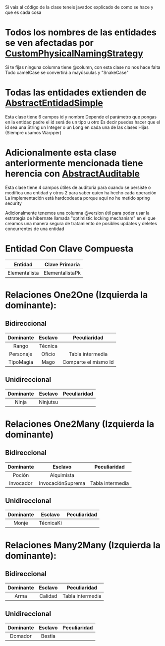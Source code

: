 Si vais al código de la clase teneis javadoc explicado de como se hace y que es cada cosa

# Todos los nombres de las entidades se ven afectadas por <a href="https://github.com/MaQuiNa1995/Ejemplo-Jpa/blob/master/src/main/java/maquina/hibernate/configuration/CustomPhysicalNamingStrategy.java">CustomPhysicalNamingStrategy</a>

Si te fijas ninguna columna tiene @column, con esta clase no nos hace falta
Todo camelCase se convertirá a mayúsculas y "SnakeCase"

# Todas las entidades extienden de <a href="https://github.com/MaQuiNa1995/Ejemplo-Jpa/blob/master/src/main/java/maquina/hibernate/dominio/AbstractEntidadSimple.java">AbstractEntidadSimple</a>
Esta clase tiene 6 campos id y nombre 
Depende el parámetro que pongas en la entidad padre el id será de un tipo u otro
Es decir puedes hacer que el id sea una String un Integer o un Long en cada una de las clases Hijas (Siempre usamos Warpper)

# Adicionalmente esta clase anteriormente mencionada tiene herencia con <a href="https://github.com/MaQuiNa1995/Ejemplo-Jpa/blob/master/src/main/java/maquina/hibernate/dominio/AbstractAuditable.java">AbstractAuditable</a>

Esta clase tiene 4 campos útiles de auditoria para cuando se persiste o modifica una entidad y otros 2 para saber quien ha hecho cada operación
La implementación está hardcodeada porque aqui no he metido spring security

Adicionalmente tenemos una columna @version útil para poder usar la estrategia de hibernate llamada "optimistic locking mechanism"
en el que creamos una manera segura de tratamiento de posibles updates y deletes concurrentes de una entidad

# Entidad Con Clave Compuesta

| Entidad | Clave Primaria |
|:---:|:---:|
|Elementalista | ElementalistaPk |

# Relaciones One2One (Izquierda la dominante):

## Bidireccional
| Dominante | Esclavo | Peculiaridad |
|:---:|:---:|:---:|
| Rango | Técnica |  |
| Personaje | Oficio | Tabla intermedia |
| TipoMagia | Mago | Comparte el mismo Id |
## Unidireccional
| Dominante | Esclavo | Peculiaridad |
|:---:|:---:|:---:|
| Ninja | Ninjutsu |  |

# Relaciones One2Many (Izquierda la dominante)

## Bidireccional
| Dominante | Esclavo | Peculiaridad |
|:---:|:---:|:---:|
| Poción | Alquimista |  |
| Invocador | InvocaciónSuprema | Tabla intermedia |
## Unidireccional
| Dominante | Esclavo | Peculiaridad |
|:---:|:---:|:---:|
| Monje | TécnicaKi |  |

# Relaciones Many2Many (Izquierda la dominante):

## Bidireccional
| Dominante | Esclavo | Peculiaridad |
|:---:|:---:|:---:|
| Arma | Calidad | Tabla intermedia |
## Unidireccional
| Dominante | Esclavo | Peculiaridad |
|:---:|:---:|:---:|
| Domador | Bestia |  |
